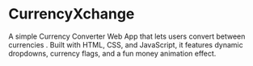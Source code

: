 # CurrencyXchange
A simple Currency Converter Web App that lets users convert between currencies . Built with HTML, CSS, and JavaScript, it features dynamic dropdowns, currency flags, and a fun money animation effect.
